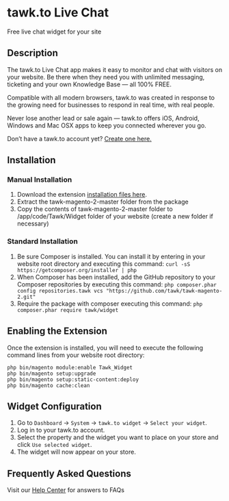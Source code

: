 # tawk.to Live Chat

Free live chat widget for your site

## Description

The tawk.to Live Chat app makes it easy to monitor and chat with visitors on your website. Be there when they need you with unlimited messaging, ticketing and your own Knowledge Base — all 100% FREE.

Compatible with all modern browsers, tawk.to was created in response to the growing need for businesses to respond in real time, with real people.

Never lose another lead or sale again — tawk.to offers iOS, Android, Windows and Mac OSX apps to keep you connected wherever you go.

Don’t have a tawk.to account yet? [Create one here.](https://tawk.to/?utm_source=zencart&utm_medium=link&utm_campaign=signup)

## Installation
### Manual Installation
1. Download the extension [installation files here](https://github.com/tawk/tawk-magento-2/archive/master.zip).
2. Extract the tawk-magento-2-master folder from the package
3. Copy the contents of tawk-magento-2-master folder to <magento-installation-root-folder>/app/code/Tawk/Widget folder of your website (create a new folder if necessary)

### Standard Installation
1. Be sure Composer is installed. You can install it by entering in your website root directory and executing this command: `curl -sS https://getcomposer.org/installer | php`
2. When Composer has been installed, add the GitHub repository to your Composer repositories by executing this command: `php composer.phar config repositories.tawk vcs "https://github.com/tawk/tawk-magento-2.git"`
3. Require the package with composer executing this command:  `php composer.phar require tawk/widget`

## Enabling the Extension
Once the extension is installed, you will need to execute the following command lines from your website root directory:
```
php bin/magento module:enable Tawk_Widget
php bin/magento setup:upgrade
php bin/magento setup:static-content:deploy
php bin/magento cache:clean
```

## Widget Configuration
1. Go to `Dashboard` -> `System` -> `tawk.to widget` -> `Select your widget`.
2. Log in to your tawk.to account.
3. Select the property and the widget you want to place on your store and click `Use selected widget`.
4. The widget will now appear on your store.

## Frequently Asked Questions
Visit our [Help Center](https://help.tawk.to/) for answers to FAQs
